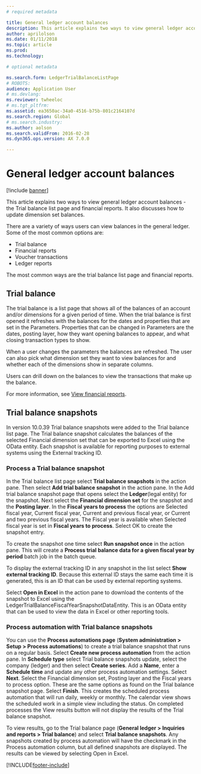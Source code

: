 ```yaml
---
# required metadata

title: General ledger account balances
description: This article explains two ways to view general ledger account balances -  the Trial balance list page and financial reports. 
author: aprilolson
ms.date: 01/11/2018
ms.topic: article
ms.prod: 
ms.technology: 

# optional metadata

ms.search.form: LedgerTrialBalanceListPage
# ROBOTS: 
audience: Application User
# ms.devlang: 
ms.reviewer: twheeloc
# ms.tgt_pltfrm: 
ms.assetid: ea3650ac-34a0-4516-b75b-801c2164107d
ms.search.region: Global
# ms.search.industry: 
ms.author: aolson
ms.search.validFrom: 2016-02-28
ms.dyn365.ops.version: AX 7.0.0

---
```


# General ledger account balances

[!include [banner](../includes/banner.md)]

This article explains two ways to view general ledger account balances -  the Trial balance list page and financial reports. It also discusses how to update dimension set balances.

There are a variety of ways users can view balances in the general ledger. Some of the most common options are:

-   Trial balance
-   Financial reports
-   Voucher transactions
-   Ledger reports

The most common ways are the trial balance list page and financial reports.

## Trial balance
The trial balance is a list page that shows all of the balances of an account and/or dimensions for a given period of time. When the trial balance is first opened it refreshes with the balances for the dates and properties that are set in the Parameters. Properties that can be changed in Parameters are the dates, posting layer, how they want opening balances to appear, and what closing transaction types to show. 

When a user changes the parameters the balances are refreshed. The user can also pick what dimension set they want to view balances for and whether each of the dimensions show in separate columns. 

Users can drill down on the balances to view the transactions that make up the balance.    

For more information, see [View financial reports](view-financial-reports.md).

## Trial balance snapshots
In version 10.0.39 Trial balance snapshots were added to the Trial balance list page. The Trial balance snapshot calculates the balances of the selected Financial dimension set that can be exported to Excel using the OData entity. Each snapshot is available for reporting purposes to external systems using the External tracking ID. 

### Process a Trial balance snapshot
In the Trial balance list page select **Trial balance snapshots** in the action pane. Then select **Add trial balance snapshot** in the action pane. In the Add trial balance snapshot page that opens select the **Ledger**(legal entity) for the snapshot. Next select the **Financial dimension set** for the snapshot and the **Posting layer**. In the **Fiscal years to process** the options are Selected fiscal year, Current fiscal year, Current and previous fiscal year, or Current and two previous fiscal years. The Fiscal year is available when Selected fiscal year is set in **Fiscal years to process**. Select OK to create the snapshot entry.  

To create the snapshot one time select **Run snapshot once** in the action pane. This will create a **Process trial balance data for a given fiscal year by period** batch job in the batch queue.  

To display the external tracking ID in any snapshot in the list select **Show external tracking ID**. Because this external ID stays the same each time it is generated, this is an ID that can be used by external reporting systems.  

Select **Open in Excel** in the action pane to download the contents of the snapshot to Excel using the LedgerTrialBalanceFiscalYearSnapshotDataEntity. This is an OData entity that can be used to view the data in Excel or other reporting tools.

### Process automation with Trial balance snapshots
You can use the **Process automations page** (**System administration > Setup > Process automations**) to create a trial balance snapshot that runs on a regular basis. Select **Create new process automation** from the action pane. In **Schedule type** select Trial balance snapshots update, select the company (ledger) and then select **Create series**. Add a **Name**, enter a **Schedule time** and update any other process automation settings. Select **Next**. Select the Financial dimension set, Posting layer and the Fiscal years to process option. These are the same options as found on the Trial balance snapshot page. Select **Finish**. This creates the scheduled process automation that will run daily, weekly or monthly. The calendar view shows the scheduled work in a simple view including the status. On completed processes the View results button will not display the results of the Trial balance snapshot.  

To view results, go to the Trial balance page (**General ledger > Inquiries and reports > Trial balance**) and select **Trial balance snapshots**. Any snapshots created by process automation will have the checkmark in the Process automation column, but all defined snapshots are displayed. The results can be viewed by selecting Open in Excel.


[!INCLUDE[footer-include](../../includes/footer-banner.md)]
